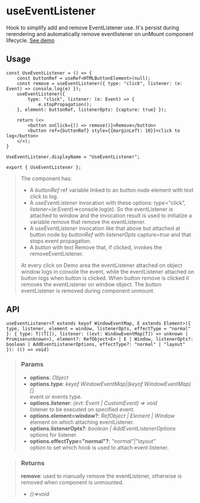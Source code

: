 # useEventListener
Hook to simplify add and remove EventListener use. It's persist during rerendering and automatically remove eventlistener on unMount component lifecycle. [See demo](https://ndriadev.github.io/react-tools/#/hooks/events/useEventListener)

## Usage

```tsx
const UseEventListener = () => {
	const buttonRef = useRef<HTMLButtonElement>(null);
	const remove = useEventListener({ type: "click", listener: (e: Event) => console.log(e) });
	useEventListener({
		type: "click", listener: (e: Event) => {
			e.stopPropagation();
	}, element: buttonRef, listenerOpts: {capture: true} });

	return (<>
		<button onClick={() => remove()}>Remove</button>
		<button ref={buttonRef} style={{marginLeft: 10}}>click to log</button>
	</>);
}

UseEventListener.displayName = "UseEventListener";

export { UseEventListener };
```

> The component has:
> - A _buttonRef_ ref variable linked to an button node element with text click to log.
> - A _useEventListener_ invocation with these options: _type_="click", _listener_=(e:Event)=>console.log(e). So the eventListener is attached to window and the invocation result is used to initialize a variable remove that remove the eventListener.
> - A _useEventListener_ invocation like that above but attached at button node by _buttonRef_ with _listenerOpts_ capture=_true_ and that stops event propagation.
> - A _button_ with text Remove that, if clicked, invokes the removeEventListener.
> 
> At every click on Demo area the eventListener attached on object window logs in console the event, while the eventListener attached on button logs when button is clicked. When button remove is clicked it removes the eventListener on window object. The button eventListener is removed during component unmount.


## API

```tsx
useEventListener<T extends keyof WindowEventMap, E extends Element>({ type, listener, element = window, listenerOpts, effectType = "normal" }: { type: T|(T[]), listener: ((evt: WindowEventMap[T]) => unknown | Promise<unknown>), element?: RefObject<E> | E | Window, listenerOpts?: boolean | AddEventListenerOptions, effectType?: "normal" | "layout" }): (() => void)
```

> ### Params
>
> - __options__: _Object_
> - __options.type__: _keyof WindowEventMap|(keyof WindowEventMap)[]_  
event or events type.
> - __options.listener__: _(evt: Event | CustomEvent) => void_  
listener to be executed on specified event.
> - __options.element=window?__: _RefObject<Element> | Element | Window_  
element on which attaching eventListener.
> - __options.listenerOpts?__: _boolean | AddEventListenerOptions_  
options for listener.
> - __options.effectType="normal"?__: _"normal"|"layout"_  
option to set which hook is used to attach event listener.
>

> ### Returns
>
> __remove__: used to manually remove the eventListener, otherwise is removed when component is unmounted.
> - _()=>void_  
>